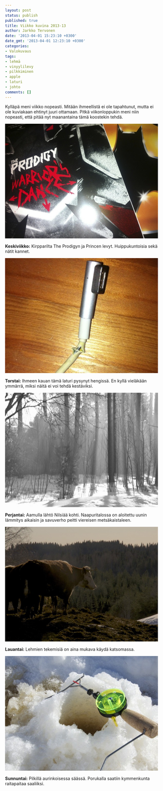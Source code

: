 ```yaml
---
layout: post
status: publish
published: true
title: Viikko kuvina 2013-13
author: Jarkko Tervonen
date: '2013-04-01 15:23:10 +0300'
date_gmt: '2013-04-01 12:23:10 +0300'
categories:
- Valokuvaus
tags:
- lehmä
- vinyylilevy
- pilkkiminen
- apple
- laturi
- johto
comments: []
---
```

Kylläpä meni viikko nopeasti. Mitään ihmeellistä ei ole tapahtunut, mutta ei ole kuviakaan ehtinyt juuri ottamaan. Pitkä viikonloppukin meni niin nopeasti, että pitää nyt maanantaina tämä koostekin tehdä.

<img alt="Viikko kuvina 2013-13 - Keskiviikko" src="/assets/img/posts/2013-13-ke.jpg" />

__Keskiviikko:__ Kirpparilta The Prodigyn ja Princen levyt. Huippukuntoisia sekä nätit kannet.

<img alt="Viikko kuvina 2013-13 - Torstai" src="/assets/img/posts/2013-13-to.jpg" />

__Torstai:__ Ihmeen kauan tämä laturi pysynyt hengissä. En kyllä vieläkään ymmärrä, miksi näitä ei voi tehdä kestäviksi.

<img alt="Viikko kuvina 2013-13 - Perjantai" src="/assets/img/posts/2013-13-pe.jpg" />

__Perjantai:__ Aamulla lähtö Nilsiää kohti. Naapuritalossa on aloitettu uunin lämmitys aikaisin ja savuverho peitti viereisen metsäkaistaleen.

<img alt="Viikko kuvina 2013-13 - Lauantai" src="/assets/img/posts/2013-13-la.jpg" />

__Lauantai:__ Lehmien tekemisiä on aina mukava käydä katsomassa.

<img alt="Viikko kuvina 2013-13 - Sunnuntai" src="/assets/img/posts/2013-13-su.jpg" />

__Sunnuntai:__ Pilkillä aurinkoisessa säässä. Porukalla saatiin kymmenkunta raitapaitaa saaliiksi.

